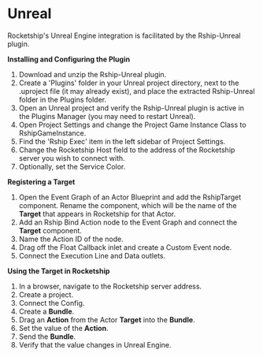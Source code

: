 # Unreal

Rocketship's Unreal Engine integration is facilitated by the Rship-Unreal plugin.

**Installing and Configuring the Plugin**

1. Download and unzip the Rship-Unreal plugin.
2. Create a 'Plugins' folder in your Unreal project directory, next to the .uproject file (it may already exist), and place the extracted Rship-Unreal folder in the Plugins folder.
3. Open an Unreal project and verify the Rship-Unreal plugin is active in the Plugins Manager (you may need to restart Unreal).
4. Open Project Settings and change the Project Game Instance Class to RshipGameInstance.
5. Find the 'Rship Exec' item in the left sidebar of Project Settings.
6. Change the Rocketship Host field to the address of the Rocketship server you wish to connect with.
7. Optionally, set the Service Color.

**Registering a Target**

1. Open the Event Graph of an Actor Blueprint and add the RshipTarget component. Rename the component, which will be the name of the **Target** that appears in Rocketship for that Actor.
2. Add an Rship Bind Action node to the Event Graph and connect the **Target** component.
3. Name the Action ID of the node.
4. Drag off the Float Callback inlet and create a Custom Event node.
6. Connect the Execution Line and Data outlets.

**Using the Target in Rocketship**

1. In a browser, navigate to the Rocketship server address.
2. Create a project.
3. Connect the Config.
4. Create a **Bundle**.
5. Drag an **Action** from the Actor **Target** into the **Bundle**.
6. Set the value of the **Action**.
7. Send the **Bundle**.
8. Verify that the value changes in Unreal Engine.


